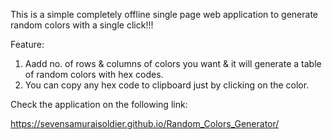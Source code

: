 This is a simple completely offline single page web application to generate random colors with a single click!!!

Feature:  
1.  Aadd no. of rows & columns of colors you want & it will generate a table of random colors with hex codes.
2.  You can copy any hex code to clipboard just by clicking on the color.

Check the application on the following link:

https://sevensamuraisoldier.github.io/Random_Colors_Generator/


